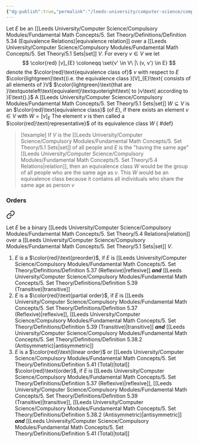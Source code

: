 ```yaml
---
{"dg-publish":true,"permalink":"/leeds-university/computer-science/compulsory-modules/fundamental-math-concepts/5-set-theory/definitions/definition-5-36-equivalence-classes-representitives/","tags":["Definition"]}
---
```


Let $E$ be an [[Leeds University/Computer Science/Compulsory Modules/Fundamental Math Concepts/5. Set Theory/Definitions/Definition 5.34 (Equivalence Relations)\|equivalence relation]] over a [[Leeds University/Computer Science/Compulsory Modules/Fundamental Math Concepts/5. Set Theory/5.1 Sets\|set]] $V$.
For every $v \in  V$ we let$$
\color{red} [v]_{E} \coloneqq \set{v' \in V\ |\ (v, v') \in E}
$$denote the $\color{red}\text{equivalence class of}$ $v$ with respect to $E$ $\color{lightgreen}\text{(i.e. the equivalence class }[V]_{E}\text{ consists of all elements of }V$
$\color{lightgreen}\text{that are }\textquoteleft\text{equivalent}\textquoteright\text{ to }v\text{ according to }E\text{).}$
A [[Leeds University/Computer Science/Compulsory Modules/Fundamental Math Concepts/5. Set Theory/5.1 Sets\|set]] $W \subseteq V$ is an $\color{red}\text{equivalence class}$ (of $E$), if there exists an element $v \in V$ with $W = [v]_{E}$
The element $v$ is then called a $\color{red}\text{representative}$ of its equivalence class $W$
{ #def}


>[!example]
>If $V$ is the [[Leeds University/Computer Science/Compulsory Modules/Fundamental Math Concepts/5. Set Theory/5.1 Sets\|set]] of all people and $E$ is the "having the same age" [[Leeds University/Computer Science/Compulsory Modules/Fundamental Math Concepts/5. Set Theory/5.4 Relations\|relation]], then an equivalence class $W$ would be the group of all people who are the same age as $v$. This $W$ would be an equivalence class because it contains all individuals who share the same age as person $v$
### Orders

<div class="transclusion internal-embed is-loaded"><a class="markdown-embed-link" href="/leeds-university/computer-science/compulsory-modules/fundamental-math-concepts/5-set-theory/definitions/definition-5-37/" aria-label="Open link"><svg xmlns="http://www.w3.org/2000/svg" width="24" height="24" viewBox="0 0 24 24" fill="none" stroke="currentColor" stroke-width="2" stroke-linecap="round" stroke-linejoin="round" class="svg-icon lucide-link"><path d="M10 13a5 5 0 0 0 7.54.54l3-3a5 5 0 0 0-7.07-7.07l-1.72 1.71"></path><path d="M14 11a5 5 0 0 0-7.54-.54l-3 3a5 5 0 0 0 7.07 7.07l1.71-1.71"></path></svg></a><div class="markdown-embed">




Let $E$ be a binary [[Leeds University/Computer Science/Compulsory Modules/Fundamental Math Concepts/5. Set Theory/5.4 Relations\|relation]] over a [[Leeds University/Computer Science/Compulsory Modules/Fundamental Math Concepts/5. Set Theory/5.1 Sets\|set]] $V$.
1. $E$ is a $\color{red}\text{preorder}$, if $E$ is [[Leeds University/Computer Science/Compulsory Modules/Fundamental Math Concepts/5. Set Theory/Definitions/Definition 5.37 (Reflexive)\|reflexive]] ***and*** [[Leeds University/Computer Science/Compulsory Modules/Fundamental Math Concepts/5. Set Theory/Definitions/Definition 5.39 (Transitive)\|transitive]]
2. $E$ is a $\color{red}\text{partial order}$, if $E$ is [[Leeds University/Computer Science/Compulsory Modules/Fundamental Math Concepts/5. Set Theory/Definitions/Definition 5.37 (Reflexive)\|reflexive]], [[Leeds University/Computer Science/Compulsory Modules/Fundamental Math Concepts/5. Set Theory/Definitions/Definition 5.39 (Transitive)\|transitive]] ***and*** [[Leeds University/Computer Science/Compulsory Modules/Fundamental Math Concepts/5. Set Theory/Definitions/Definition 5.38.2 (Antisymmetric)\|antisymmetric]]
3. $E$ is a $\color{red}\text{linear order}$ or [[Leeds University/Computer Science/Compulsory Modules/Fundamental Math Concepts/5. Set Theory/Definitions/Definition 5.41 (Total)\|total]] $\color{red}\text{order}$, if $E$ is [[Leeds University/Computer Science/Compulsory Modules/Fundamental Math Concepts/5. Set Theory/Definitions/Definition 5.37 (Reflexive)\|reflexive]], [[Leeds University/Computer Science/Compulsory Modules/Fundamental Math Concepts/5. Set Theory/Definitions/Definition 5.39 (Transitive)\|transitive]], [[Leeds University/Computer Science/Compulsory Modules/Fundamental Math Concepts/5. Set Theory/Definitions/Definition 5.38.2 (Antisymmetric)\|antisymmetric]] ***and*** [[Leeds University/Computer Science/Compulsory Modules/Fundamental Math Concepts/5. Set Theory/Definitions/Definition 5.41 (Total)\|total]]


</div></div>

